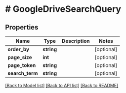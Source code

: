 # # GoogleDriveSearchQuery

## Properties

Name | Type | Description | Notes
------------ | ------------- | ------------- | -------------
**order_by** | **string** |  | [optional]
**page_size** | **int** |  | [optional]
**page_token** | **string** |  | [optional]
**search_term** | **string** |  | [optional]

[[Back to Model list]](../../README.md#models) [[Back to API list]](../../README.md#endpoints) [[Back to README]](../../README.md)
